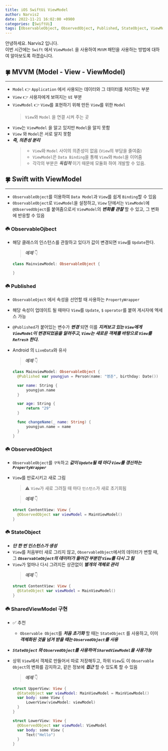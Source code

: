 ```yaml
---
title: iOS SwiftUi ViewModel
author: Narvis2
date: 2022-11-21 16:02:00 +0900
categories: [SwiftUi]
tags: [ObservableObject, ObservedObject, Published, StateObject, ViewModel]
---
```


안녕하세요. Narvis2 입니다.  
이번 시간에는 `Swift` 에서 `ViewModel` 을 사용하여 `MVVM` 패턴을 사용하는 방법에 대하여 알아보도록 하겠습니다.

## 🍀 MVVM (Model - View - ViewModel)

---

- `Model` 👉 `Application` 에서 사용되는 데이터와 그 데이터를 처리하는 부분
- `View` 👉 사용자에게 보여지는 `UI` 부분
- `ViewModel` 👉 `View`를 표현하기 위해 만든 `View`를 위한 `Model`
  > `View`와 `Model` 을 연결 시켜 주는 곳
- `View`는 `ViewModel` 을 알고 있지만 `Model`을 알지 못함
- `View` 와 `Model`은 서로 알지 못함
- **_즉, 의존성 분리_**
  > - `View`와 `Model` 사이의 의존성이 없음 (`View`의 부담을 줄여줌)
  > - `ViewModel`은 `Data Binding`을 통해 `View`와 `Model`을 이어줌
  > - 각각의 부분은 **_독립적_** 이기 때문에 모듈화 하여 개발할 수 있음.

## 🍀 Swift with ViewModel

---

- `ObservableObject`를 이용하여 `Data Model`과 `View`를 쉽게 `Binding`할 수 있음
- `ObservableObject`로 `ViewModel`을 설정하고, `View` 단에서는 `ViewModel`에 `@ObservedObject`를 붙여줌으로서 `ViewModel`의 **_변화를 관찰_** 할 수 있고, 그 변화에 반응할 수 있음

### ☘️ ObservableOjbect

- 해당 클래스의 인스턴스를 관찰하고 있다가 값이 변경되면 `View`를 `Update`한다.

  > **_예제_** 👇

  ```swift
  class MainviewModel: ObservableObject {

  }
  ```

### ☘️ Published

- `ObservableOject` 에서 속성을 선언할 때 사용하는 `PropertyWrapper`
- 해당 속성이 업데이트 될 때마다 `View`를 `Update`, `$` `operator`를 붙여 게시자에 엑세스 가능
- `@Published`가 붙어있는 변수가 **_변경_** 되면 이를 **_지켜보고 있는 `View`에게 `ViewModel`이 변경되었음을 알려주고, `View`는 새로운 객체를 바탕으로 `View`를 `Refresh` 한다._**
- Android 의 `LiveData`와 유사

  > **_예제_** 👇

  ```swift
  class MainviewModel: ObservableObject {
    @Published var youngjun = Person(name: "영준", birthday: Date())

    var name: String {
        youngjun.name
    }

    var age: String {
        return "29"
    }

    func changeName(_ name: String) {
        youngjun.name = name
    }
  }
  ```

### ☘️ ObservedObject

- `ObservableObject`를 `구독`하고 **_값이 `Update`될 때 마다 `View`를 갱신하는 `PropertyWrapper`_**
- `View`를 만료시키고 새로 그림

  > ⚠️ `View`가 새로 그려질 때 마다 `인스턴스`가 새로 초기회됨

  > **_예제_** 👇

  ```swift
  struct ContentView: View {
    @ObservedObject var viewModel = MainViewModel()
  }
  ```

### ☘️ StateObject

- **_단 한 번 인스턴스가 생성_**
- `View`를 처음부터 새로 그리지 않고, `ObservableObject`에서의 데이터가 변할 때, 그 **_`ObservableObject`의 데이터가 들어간 부분만 `View`를 다시 그 림_**
- `View`가 얼마나 다시 그려지든 상관없이 **_별개의 객체로 관리_**
  > **_예제_** 👇
  ```swift
  struct ContentView: View {
    @StateObject var viewModel = MainViewModel()
  }
  ```

### ☘️ SharedViewModel 구현

- ✅ 추천
  - `Observable Object`를 **_처음 초기화_** 할 때는 `StateObject` 를 사용하고, 이미 **_객체화된 것을 넘겨 받을 때는 `ObservedObject`를 사용_**
- **_`StateObject` 와 `ObservedObject`를 사용하여 `SharedViewModel`을 사용가능_**
- 상위 `View`에서 객체로 만들어서 따로 저장해두고, 하위 `View`도 이 `Observable Object`의 변화를 감지하고, 같은 정보에 **_접근_** 할 수 있도록 할 수 있음

  > **_예제_** 👇

  ```swift
  struct UpperView: View {
    @StateObject var viewModel: MainViewModel = MainViewModel()
    var body: some View {
        LowerView(viewModel: viewModel)
    }
  }

  struct LowerView: View {
    @ObservedObject var viewModel: ViewModel
    var body: some View {
        Text("Hello")
    }
  }
  ```
